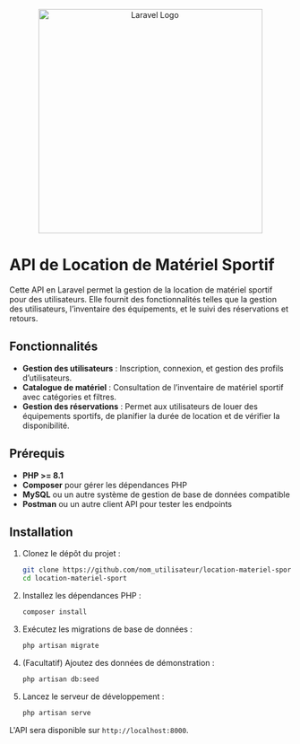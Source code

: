 <p align="center"><a href="https://laravel.com" target="_blank"><img src="https://raw.githubusercontent.com/laravel/art/master/logo-lockup/5%20SVG/2%20CMYK/1%20Full%20Color/laravel-logolockup-cmyk-red.svg" width="400" alt="Laravel Logo"></a></p>

# API de Location de Matériel Sportif

Cette API en Laravel permet la gestion de la location de matériel sportif pour des utilisateurs. Elle fournit des fonctionnalités telles que la gestion des utilisateurs, l’inventaire des équipements, et le suivi des réservations et retours.

## Fonctionnalités

- **Gestion des utilisateurs** : Inscription, connexion, et gestion des profils d’utilisateurs.
- **Catalogue de matériel** : Consultation de l’inventaire de matériel sportif avec catégories et filtres.
- **Gestion des réservations** : Permet aux utilisateurs de louer des équipements sportifs, de planifier la durée de location et de vérifier la disponibilité.


## Prérequis

- **PHP >= 8.1**
- **Composer** pour gérer les dépendances PHP
- **MySQL** ou un autre système de gestion de base de données compatible
- **Postman** ou un autre client API pour tester les endpoints

## Installation

1. Clonez le dépôt du projet :

   ```bash
   git clone https://github.com/nom_utilisateur/location-materiel-sport.git
   cd location-materiel-sport
   ```

2. Installez les dépendances PHP :

   ```bash
   composer install
   ```


3. Exécutez les migrations de base de données :

   ```bash
   php artisan migrate
   ```

4. (Facultatif) Ajoutez des données de démonstration :

   ```bash
   php artisan db:seed
   ```

5. Lancez le serveur de développement :

   ```bash
   php artisan serve
   ```

L'API sera disponible sur `http://localhost:8000`.




